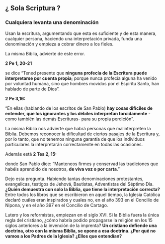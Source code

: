 ## ¿ Sola Scriptura ?

### Cualquiera levanta una denominación

Usan la escritura, argumentando que esta es suficiente y de esta manera, cualquier persona, 
haciendo una interpretación privada, funda una denominación y empieza a cobrar dinero a los fieles. 

La misma Biblia, advierte de este error. 

**2 Pe 1, 20-21**

se dice “Tened presente que **ninguna profecía de la Escritura puede interpretarse por cuenta propia**; porque nunca profecía alguna ha venido por voluntad humana, sino que hombres movidos por el Espíritu Santo, han hablado de parte de Dios”.

**2 Pe 3,16:** 

“En ellas (hablando de los escritos de San Pablo) **hay cosas difíciles de entender, que los ignorantes y los débiles interpretan torcidamente** -como también las demás Escrituras- para su propia perdición”.

La misma Biblia nos advierte que habrá personas que malinterpreten la Biblia. Debemos reconocer la dificultad de ciertos pasajes de la Escritura y, por lo tanto, que no tenemos ninguna garantía de que los individuos particulares la interpretarán correctamente en todas las ocasiones.

Además está **2 Tes 2, 15:**

donde San Pablo dice: “Manteneos firmes y conservad las tradiciones que habéis aprendido de nosotros, **de viva voz o por carta**.”

Dejo esta pregunta. Habiendo tantas denominaciones protestantes, evangelicas, testigos de Jehová, Bautistas, Adventistas del Séptimo Día. **¿Quién demuestra con solo la Biblia, que tiene la interpretación correcta?** Entre todos los libros que se escribieron en aquel tiempo, la Iglesia Católica declaró cuáles eran inspirados y cuales no, en el año 393 en el Concilio de Nipona, y en el año 397 en el Concilio de Cartago.

Lutero y los reformistas, empiezan en el siglo XVI. Si la Biblia fuera la única regla del cristiano, ¿cómo habría podido propagarse la religión en los 15 siglos anteriores a la invención de la imprenta? **Un cristiano defiende una doctrina, otro con la misma Biblia, se opone a esa doctrina. ¿Por qué no vamos a los Padres de la Iglesia? ¿Ellos que entendían?**
